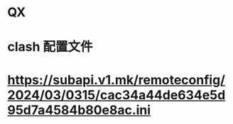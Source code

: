 # QX
# clash 配置文件  
#  https://subapi.v1.mk/remoteconfig/2024/03/0315/cac34a44de634e5d95d7a4584b80e8ac.ini
